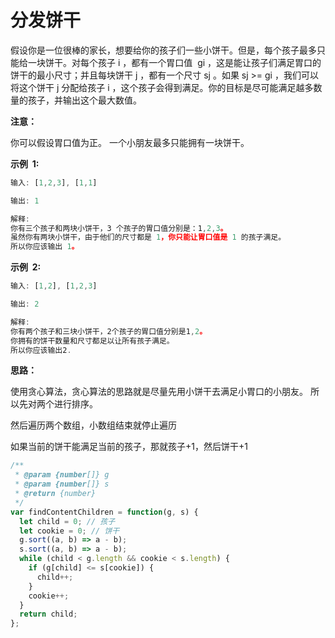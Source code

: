 # 分发饼干

假设你是一位很棒的家长，想要给你的孩子们一些小饼干。但是，每个孩子最多只能给一块饼干。对每个孩子 i ，都有一个胃口值  gi ，这是能让孩子们满足胃口的饼干的最小尺寸；并且每块饼干 j ，都有一个尺寸 sj 。如果 sj >= gi ，我们可以将这个饼干 j 分配给孩子 i ，这个孩子会得到满足。你的目标是尽可能满足越多数量的孩子，并输出这个最大数值。

**注意：**

你可以假设胃口值为正。
一个小朋友最多只能拥有一块饼干。

**示例  1:**

```js
输入: [1,2,3], [1,1]

输出: 1

解释:
你有三个孩子和两块小饼干，3 个孩子的胃口值分别是：1,2,3。
虽然你有两块小饼干，由于他们的尺寸都是 1，你只能让胃口值是 1 的孩子满足。
所以你应该输出 1。
```

**示例  2:**

```js
输入: [1,2], [1,2,3]

输出: 2

解释:
你有两个孩子和三块小饼干，2个孩子的胃口值分别是1,2。
你拥有的饼干数量和尺寸都足以让所有孩子满足。
所以你应该输出2.
```

**思路：**

使用贪心算法，贪心算法的思路就是尽量先用小饼干去满足小胃口的小朋友。
所以先对两个进行排序。

然后遍历两个数组，小数组结束就停止遍历

如果当前的饼干能满足当前的孩子，那就孩子+1，然后饼干+1

```js
/**
 * @param {number[]} g
 * @param {number[]} s
 * @return {number}
 */
var findContentChildren = function(g, s) {
  let child = 0; // 孩子
  let cookie = 0; // 饼干
  g.sort((a, b) => a - b);
  s.sort((a, b) => a - b);
  while (child < g.length && cookie < s.length) {
    if (g[child] <= s[cookie]) {
      child++;
    }
    cookie++;
  }
  return child;
};
```
